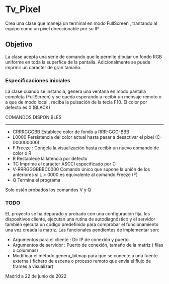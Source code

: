 # Tv_Pixel
Crea una clase que maneja un terminal en modo FullScreen , trantando al equipo como un pixel direccionable por su IP
## Objetivo
La clase acepta una serie de comando que le permite dibujar un fondo RGB uniforme en toda la superfice de la pantalla.
Adicionalmente se puede imprmir un caracter de gran tamaño.
### Especificaciones iniciales
La clase cuando se instancia, genera una ventana en modo pantalla completa (FullScreen) y se queda esperando a recibir un mensaje remoto o a que de modo local , reciba la pulsación de la tecla F10.
El color por defecto es 0 (BLACK)

COMANDOS DISPONIBLES
- - - - - - - - - - - - - -
+ CRRRGGGBB        Establece color de fondo a RRR-GGG-BBB
+ L0000            Persistencia del color actual hasta pasar a desactivar el pixel (C-000000000)
+ F                Freeze : Congela la visualización hasta recibir un nuevo comando de color o R
+ R                Restablece la latencia por defecto
+ TC               Imprime el caracter ASCCI especificado por C
+ V-RRRGGGBBBC0000  Comando único que supone la unión de los anteriores
                    si L = 0000 es equivalente al comando Freeze (F)
+ Q                 Termina el programa

Solo están probados los comandos V y Q

### TODO
EL proyecto se ha depurado y probado con una configuración fija, los dispositivos cliente, ejecutan una rutina de autodiagnóstico y el servidor también ejecuta un código predefinido para comprobar el funcionamiento una vez creada la matriz. 
Las funcionales pendientes de implementar son:
+ Argumentos para el cliente : Dir IP de conexión y puerto
+ Argumentos de servidor : Puerto de conexión, tamaño de la matriz ( filas x columnas)
+ Modificar el método genera_bitmap para que se conecte a una fuente externa ( fichero de escena o proceso remoto que envía el flujo de frames a visualizar)

Madrid a 22 de junio de 2022
